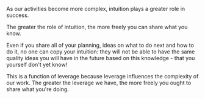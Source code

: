 
As our activities become more complex, intuition plays a greater role in success.

The greater the role of intuition, the more freely you can share what you know.

Even if you share all of your planning, ideas on what to do next and how to do it, no one can copy your intuition: they will not be able to have the same quality ideas you will have in the future based on this knowledge - that you yourself don't yet know!

This is a function of leverage because leverage influences the complexity of our work. The greater the leverage we have, the more freely you ought to share what you're doing.

